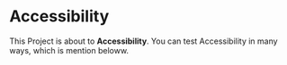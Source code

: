 # Accessibility
This Project is about to <b>Accessibility</b>.
You can test Accessibility in many ways, which is mention beloww.
